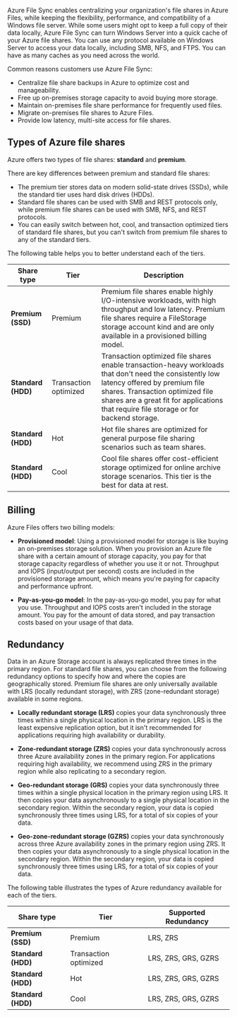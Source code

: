Azure File Sync enables centralizing your organization's file shares in Azure Files, while keeping the flexibility, performance, and compatibility of a Windows file server. While some users might opt to keep a full copy of their data locally, Azure File Sync can turn Windows Server into a quick cache of your Azure file shares. You can use any protocol available on Windows Server to access your data locally, including SMB, NFS, and FTPS. You can have as many caches as you need across the world.

Common reasons customers use Azure File Sync: 

- Centralize file share backups in Azure to optimize cost and manageability.
- Free up on-premises storage capacity to avoid buying more storage.
- Maintain on-premises file share performance for frequently used files.
- Migrate on-premises file shares to Azure Files.
- Provide low latency, multi-site access for file shares.

## Types of Azure file shares

Azure offers two types of file shares: **standard** and **premium**.

There are key differences between premium and standard file shares:  

- The premium tier stores data on modern solid-state drives (SSDs), while the standard tier uses hard disk drives (HDDs).
- Standard file shares can be used with SMB and REST protocols only, while premium file shares can be used with SMB, NFS, and REST protocols.
- You can easily switch between hot, cool, and transaction optimized tiers of standard file shares, but you can't switch from premium file shares to any of the standard tiers.

The following table helps you to better understand each of the tiers.

| Share type | Tier | Description |
|---|---|---|
| **Premium (SSD)** | Premium | Premium file shares enable highly I/O-intensive workloads, with high throughput and low latency. Premium file shares require a FileStorage storage account kind and are only available in a provisioned billing model. |
| **Standard (HDD)** | Transaction optimized | Transaction optimized file shares enable transaction-heavy workloads that don't need the consistently low latency offered by premium file shares. Transaction optimized file shares are a great fit for applications that require file storage or for backend storage. |
| **Standard (HDD)** | Hot | Hot file shares are optimized for general purpose file sharing scenarios such as team shares. |
| **Standard (HDD)** | Cool | Cool file shares offer cost-efficient storage optimized for online archive storage scenarios. This tier is the best for data at rest. |

## Billing

Azure Files offers two billing models:  

- **Provisioned model**: Using a provisioned model for storage is like buying an on-premises storage solution. When you provision an Azure file share with a certain amount of storage capacity, you pay for that storage capacity regardless of whether you use it or not. Throughput and IOPS (input/output per second) costs are included in the provisioned storage amount, which means you're paying for capacity and performance upfront.

- **Pay-as-you-go model**: In the pay-as-you-go model, you pay for what you use. Throughput and IOPS costs aren't included in the storage amount. You pay for the amount of data stored, and pay transaction costs based on your usage of that data.

## Redundancy

Data in an Azure Storage account is always replicated three times in the primary region. For standard file shares, you can choose from the following redundancy options to specify how and where the copies are geographically stored. Premium file shares are only universally available with LRS (locally redundant storage), with ZRS (zone-redundant storage) available in some regions.

- **Locally redundant storage (LRS)** copies your data synchronously three times within a single physical location in the primary region. LRS is the least expensive replication option, but it isn't recommended for applications requiring high availability or durability.

- **Zone-redundant storage (ZRS)** copies your data synchronously across three Azure availability zones in the primary region. For applications requiring high availability, we recommend using ZRS in the primary region while also replicating to a secondary region.

- **Geo-redundant storage (GRS)** copies your data synchronously three times within a single physical location in the primary region using LRS. It then copies your data asynchronously to a single physical location in the secondary region. Within the secondary region, your data is copied synchronously three times using LRS, for a total of six copies of your data.

- **Geo-zone-redundant storage (GZRS)** copies your data synchronously across three Azure availability zones in the primary region using ZRS. It then copies your data asynchronously to a single physical location in the secondary region. Within the secondary region, your data is copied synchronously three times using LRS, for a total of six copies of your data.

The following table illustrates the types of Azure redundancy available for each of the tiers.

| Share type | Tier | Supported Redundancy |
|---|---|---|
| **Premium (SSD)** | Premium | LRS, ZRS |
| **Standard (HDD)** | Transaction optimized | LRS, ZRS, GRS, GZRS |
| **Standard (HDD)** | Hot | LRS, ZRS, GRS, GZRS |
| **Standard (HDD)** | Cool | LRS, ZRS, GRS, GZRS |
